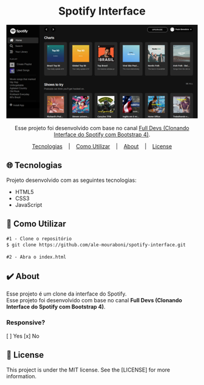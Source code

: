 <h1 align="center">Spotify Interface</h1>
<p align="center">
  
  ![Primeira Página](readme/demo.png)

</p>

<p align="center">
  Esse projeto foi desenvolvido com base no canal <a href="https://www.youtube.com/playlist?list=PLyLHegP66K0kKeAODlZ9Ivh7Mm9i1_326">Full Devs (Clonando Interface do Spotify com Bootstrap 4)</a>.
</p>

<p align="center">
   <a href="#globe_with_meridians-Tecnologias">Tecnologias</a>
  &nbsp;&nbsp;&nbsp;|&nbsp;&nbsp;&nbsp;
  <a href="#wrench-Como-Utilizar">Como Utilizar</a>
  &nbsp;&nbsp;&nbsp;|&nbsp;&nbsp;&nbsp;
  <a href="#heavy_check_mark-About">About</a>
  &nbsp;&nbsp;&nbsp;|&nbsp;&nbsp;&nbsp;
  <a href="#memo-License">License</a> 
</p>
</p>

## :globe_with_meridians: Tecnologias
<p>Projeto desenvolvido com as seguintes tecnologias:</p>

* HTML5
* CSS3
* JavaScript

## :wrench: Como Utilizar

```
#1 - Clone o repositório
$ git clone https://github.com/ale-mouraboni/spotify-interface.git

#2 - Abra o index.html
```

## :heavy_check_mark: About
<p>Esse projeto é um clone da interface do Spotify.
</br>
Esse projeto foi desenvolvido com base no canal <strong>Full Devs (Clonando Interface do Spotify com Bootstrap 4)</strong>.
</p>

### Responsive?
[ ] Yes  [x] No

## :memo: License
<p>This project is under the MIT license. See the [LICENSE] for more information.
</p>
